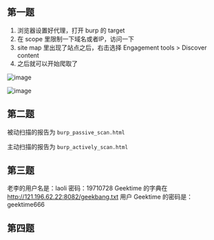 ## 第一题

1. 浏览器设置好代理，打开 burp 的 target
2. 在 scope 里限制一下域名或者IP，访问一下
3. site map 里出现了站点之后，右击选择 Engagement tools > Discover content
4. 之后就可以开始爬取了

![image](https://github.com/flapjackegg/security-class/assets/33110052/d1a66f80-32e0-4b0f-88f1-285774c06a97)

![image](https://github.com/flapjackegg/security-class/assets/33110052/52cad6cf-b7eb-4bb8-97fa-8ecb7c018411)


## 第二题

被动扫描的报告为 `burp_passive_scan.html`

主动扫描的报告为 `burp_actively_scan.html`


## 第三题

老李的用户名是：laoli 密码：19710728
Geektime 的字典在 http://121.196.62.22:8082/geekbang.txt
用户 Geektime 的密码是：geektime666


## 第四题

